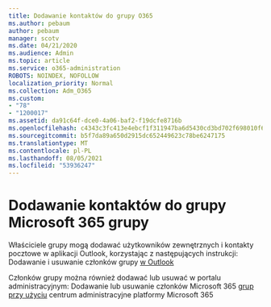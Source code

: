 ```yaml
---
title: Dodawanie kontaktów do grupy O365
ms.author: pebaum
author: pebaum
manager: scotv
ms.date: 04/21/2020
ms.audience: Admin
ms.topic: article
ms.service: o365-administration
ROBOTS: NOINDEX, NOFOLLOW
localization_priority: Normal
ms.collection: Adm_O365
ms.custom:
- "78"
- "1200017"
ms.assetid: da91c64f-dce0-4a06-baf2-f19dcfe8716b
ms.openlocfilehash: c4343c3fc413e4ebcf1f311947ba6d5430cd3bd702f698010f6ba20a0ff71280
ms.sourcegitcommit: b5f7da89a650d2915dc652449623c78be6247175
ms.translationtype: MT
ms.contentlocale: pl-PL
ms.lasthandoff: 08/05/2021
ms.locfileid: "53936247"
---
```

# <a name="add-contacts-to-a-microsoft-365-group"></a>Dodawanie kontaktów do grupy Microsoft 365 grupy

Właściciele grupy mogą dodawać użytkowników zewnętrznych i kontakty pocztowe w aplikacji Outlook, korzystając z następujących instrukcji: Dodawanie i usuwanie członków grupy [w Outlook](https://support.office.com/article/3b650f4a-5c9b-4f94-a1bb-0cca4b1091de?wt.mc_id=add_contacts_group.aspx)
  
Członków grupy można również dodawać lub usuwać w portalu administracyjnym: Dodawanie lub usuwanie członków Microsoft 365 [grup przy użyciu](/microsoft-365/admin/create-groups/add-or-remove-members-from-groups) centrum administracyjne platformy Microsoft 365